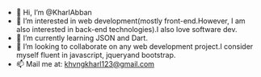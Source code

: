 - 👋 Hi, I’m @KharlAbban
- 👀 I’m interested in web development(mostly front-end.However, I am also interested in back-end technologies).I also love software dev.  
- 🌱 I’m currently learning JSON and Dart.
- 💞️ I’m looking to collaborate on any web development project.I consider myself fluent in javascript, jqueryand bootstrap.
- 📫 Mail me at: khvngkharl123@gmail.com

<!---
KharlAbban/KharlAbban is a ✨ special ✨ repository because its `README.md` (this file) appears on your GitHub profile.
You can click the Preview link to take a look at your changes.
--->
